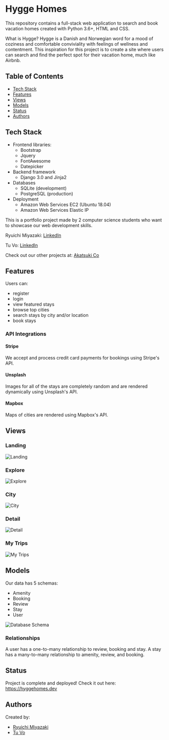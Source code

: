 # Hygge Homes

This repository contains a full-stack web application to search and book vacation homes created with Python 3.6+, HTML and CSS.

What is Hygge? Hygge is a Danish and Norwegian word for a mood of coziness and comfortable conviviality with feelings of wellness and contentment.
This inspiration for this project is to create a site where users can search and find the perfect spot for their vacation home, much like Airbnb.

## Table of Contents

- [Tech Stack](#tech-stack)
- [Features](#features)
- [Views](#views)
- [Models](#models)
- [Status](#status)
- [Authors](#authors)

## Tech Stack
- Frontend libraries:
  - Bootstrap
  - Jquery
  - FontAwesome
  - Datepicker
- Backend framework
  - Django 3.0 and Jinja2
- Databases
  - SQLite (development)
  - PostgreSQL (production)
- Deployment
  - Amazon Web Services EC2 (Ubuntu 18.04)
  - Amazon Web Services Elastic IP

This is a portfolio project made by 2 computer science students who want to showcase our web development skills.

Ryuichi Miyazaki: [LinkedIn](https://www.linkedin.com/in/rmiyazaki/)

Tu Vo: [LinkedIn](https://www.linkedin.com/in/tu-vo/)

Check out our other projects at: [Akatsuki Co](https://github.com/akatsuki-co)


## Features

Users can:

- register
- login
- view featured stays
- browse top cities
- search stays by city and/or location
- book stays

### API Integrations

#### Stripe

We accept and process credit card payments for bookings using Stripe's API.

#### Unsplash

Images for all of the stays are completely random and are rendered dynamically using Unsplash's API.

#### Mapbox

Maps of cities are rendered using Mapbox's API.

## Views

### Landing

![Landing](./static_files/img/homepage.png)

### Explore

![Explore](./static_files/img/explore.png)

### City

![City](./static_files/img/city.png)

### Detail

![Detail](./static_files/img/detail.png)

### My Trips

![My Trips](./static_files/img/my_trips.png)

## Models

Our data has 5 schemas:

- Amenity
- Booking
- Review
- Stay
- User

![Database Schema](./static_files/img/database_schema.png)

### Relationships

A user has a one-to-many relationship to review, booking and stay.
A stay has a many-to-many relationship to amenity, review, and booking.

## Status

Project is complete and deployed!
Check it out here: https://hyggehomes.dev

## Authors

Created by:

- [Ryuichi Miyazaki](https://github.com/rmiyazaki6499)
- [Tu Vo](https://github.com/tuvo1106)
